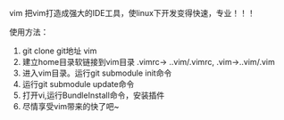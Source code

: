 vim
把vim打造成强大的IDE工具，使linux下开发变得快速，专业！！！

使用方法：
1. git clone git地址 vim
2. 建立home目录软链接到vim目录 .vimrc-> ..vim/.vimrc, .vim->..vim/.vim
3. 进入vim目录。运行git submodule init命令
4. 运行git submodule update命令
5. 打开vi,运行BundleInstall命令，安装插件
6. 尽情享受vim带来的快了吧~

